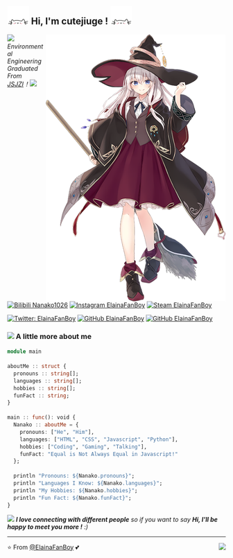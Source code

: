 <h2><img src="images/img01.gif" width="50"> Hi, I'm cutejiuge ! <img src="images/img01.gif" width="50"></h2>

<img align='right' src="images/img05.png" width="415">

<p><img src="https://cdn.jsdelivr.net/gh/ElainaFanBoy/picx-images-hosting@master/20230719/2.gif" width="30"> <em>Environmental Engineering Graduated From <a href="http://www.jsjzi.edu.cn">JSJZI</a>！<img src="https://cdn.jsdelivr.net/gh/ElainaFanBoy/picx-images-hosting@master/20230719/3.gif" width="30"></br>
</em></p>

[![Bilibili Nanako1026](https://img.shields.io/badge/@Nanako1026-f25d8e?style=flat&logo=bilibili&logoColor=white&link=https://space.bilibili.com/21466311)](https://space.bilibili.com/21466311)
[![Instagram ElainaFanBoy](https://img.shields.io/badge/@ElainaFanBoy-purple?style=flat&logo=instagram&logoColor=white&link=https://instagram.com/elainafanboy)](https://instagram.com/elainafanboy)
[![Steam ElainaFanBoy](https://img.shields.io/badge/@ElainaFanBoy-171a21?style=flat&logo=steam&logoColor=white&link=https://steamcommunity.com/id/ElainaFanBoy)](https://steamcommunity.com/id/ElainaFanBoy)


[![Twitter: ElainaFanBoy](https://img.shields.io/badge/@ElainaFanBoy233-1ca0f1?style=flat&logo=twitter&logoColor=white&link=https://twitter.com/ElainaFanBoy233)](https://twitter.com/ElainaFanBoy233)
[![GitHub ElainaFanBoy](https://img.shields.io/github/followers/ElainaFanBoy?label=followers&style=social)](https://github.com/ElainaFanBoy)
[![GitHub ElainaFanBoy](https://img.shields.io/github/stars/ElainaFanBoy?style=social)](https://github.com/ElainaFanBoy)


### <img src="https://cdn.jsdelivr.net/gh/ElainaFanBoy/picx-images-hosting@master/20230719/4.gif" width="50"> A little more about me


```Julia
module main

aboutMe :: struct {
  pronouns :: string[];
  languages :: string[];
  hobbies :: string[];
  funFact :: string;
}

main :: func(): void {
  Nanako :: aboutMe = {
    pronouns: ["He", "Him"],
    languages: ["HTML", "CSS", "Javascript", "Python"],
    hobbies: ["Coding", "Gaming", "Talking"],
    funFact: "Equal is Not Always Equal in Javascript!"
  };

  println "Pronouns: ${Nanako.pronouns}";
  println "Languages I Know: ${Nanako.languages}";
  println "My Hobbies: ${Nanako.hobbies}";
  println "Fun Fact: ${Nanako.funFact}";
}
```


<img src="https://cdn.jsdelivr.net/gh/ElainaFanBoy/picx-images-hosting@master/20230719/5.gif" width="60"> <em><b>I love connecting with different people</b> so if you want to say <b>Hi, I'll be happy to meet you more !</b> :)</em>


---


⭐️ From [@ElainaFanBoy](https://github.com/ElainaFanBoy) 💕
<img align='right' src="https://komarev.com/ghpvc/?username=ElainaFanBoy&label=Profile+Views&color=3a8755">